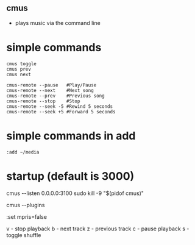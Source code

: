 ## cmus
- plays music via the command line

# simple commands
```
cmus toggle
cmus prev
cmus next

cmus-remote --pause   #Play/Pause
cmus-remote --next    #Next song
cmus-remote --prev    #Previous song
cmus-remote --stop    #Stop
cmus-remote --seek -5 #Rewind 5 seconds
cmus-remote --seek +5 #Forward 5 seconds
```

# simple commands in add
```
:add ~/media
```

# startup (default is 3000)
cmus --listen 0.0.0.0:3100
sudo kill -9 "$(pidof cmus)"

cmus --plugins

:set mpris=false


v - stop playback
b - next track
z - previous track
c - pause playback
s - toggle shuffle
